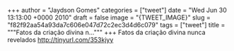
+++
author = "Jaydson Gomes"
categories = ["tweet"]
date = "Wed Jun 30 13:13:00 +0000 2010"
draft = false
image = "{TWEET_IMAGE}"
slug = "f82f92aa54a93da7c606e047d72c2ec3d4d6c079"
tags = ["tweet"]
title = """Fatos da criação divina n..."""
+++
Fatos da criação divina nunca revelados http://tinyurl.com/353kjyy
